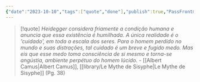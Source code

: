 ```yaml
---
{"date":"2023-10-10","tags":["quote","done"],"publish":true,"PassFrontmatter":true}
---
```


> [!quote] *Heidegger considera friamente a condição humana e anuncia que essa existência é humilhada. A única realidade é o 'cuidado', em toda a escala dos seres. Para o homem perdido no mundo e suas distrações, tal cuidado é um breve e fugido medo. Mas eis que esse medo toma consciência de si mesmo e torna-se angústia, ambiente perpétuo do homem lúcido.*
> \- [[Albert Camus\|Albert Camus]], [[library/Le Mythe de Sisyphe\|Le Mythe de Sisyphe]] (Pg. 38)
